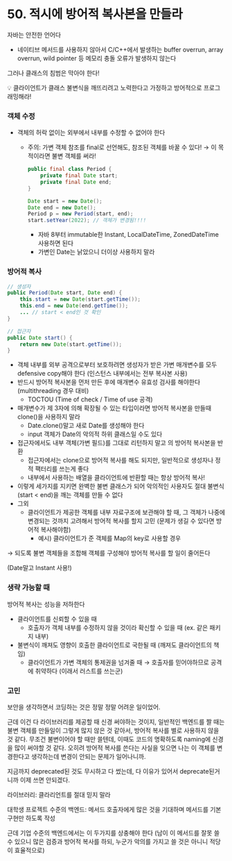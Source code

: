 # 50. 적시에 방어적 복사본을 만들라

자바는 안전한 언어다

- 네이티브 메서드를 사용하지 않아서 C/C++에서 발생하는 buffer overrun, array overrun, wild pointer 등 메모리 충돌 오류가 발생하지 않는다

그러나 클래스의 침범은 막아야 한다!

<aside>
💡 클라이언트가 클래스 불변식을 깨뜨리려고 노력한다고 가정하고 방어적으로 프로그래밍해라!

</aside>

### 객체 수정

- 객체의 허락 없이는 외부에서 내부를 수정할 수 없어야 한다
    - 주의: 가변 객체 참조를 final로 선언해도, 참조된 객체를 바꿀 수 있다! → 이 목적이라면 불변 객체를 써라!
        
        ```java
        public final class Period {
        	private final Date start;
        	private final Date end;
        }
        
        Date start = new Date();
        Date end = new Date();
        Period p = new Period(start, end);
        start.setYear(2022); // 객체가 변경됨!!!!
        ```
        
        - 자바 8부터 immutable한 Instant, LocalDateTime, ZonedDateTime 사용하면 된다
        - 가변인 Date는 낡았으니 더이상 사용하지 말라

### 방어적 복사

```java
// 생성자
public Period(Date start, Date end) {
	this.start = new Date(start.getTime());
	this.end = new Date(end.getTime());
	... // start < end인 것 확인
}

// 접근자
public Date start() {
	return new Date(start.getTime());
}
```

- 객체 내부를 외부 공격으로부터 보호하려면 생성자가 받은 가변 매개변수를 모두 defensive copy해야 한다 (인스턴스 내부에서는 전부 복사본 사용)
- 반드시 방어적 복사본을 먼저 만든 후에 매개변수 유효성 검사를 해야한다 (multithreading 경우 대비)
    - TOCTOU (Time of check / Time of use 공격)
- 매개변수가 제 3자에 의해 확장될 수 있는 타입이라면 방어적 복사본을 만들때 clone()을 사용하지 말라
    - Date.clone()말고 새로 Date를 생성해야 한다
    - input 객체가 Date의 악의적 하위 클래스일 수도 있다
- 접근자에서도 내부 객체(가변 필드)를 그대로 리턴하지 말고 의 방어적 복사본을 반환
    - 접근자에서는 clone으로 방어적 복사를 해도 되지만, 일반적으로 생성자나 정적 팩터리를 쓰는게 좋다
    - 내부에서 사용하는 배열을 클라이언트에 반환할 때는 항상 방어적 복사!
- 이렇게 세가지를 지키면 완벽한 불변 클래스가 되어 악의적인 사용자도 절대 불변식 (start < end)을 깨는 객체를 만들 수 없다
- 그외
    - 클라이언트가 제공한 객체를 내부 자료구조에 보관해야 할 때, 그 객체가 나중에 변경되는 것까지 고려해서 방어적 복사를 할지 고민 (문제가 생길 수 있다면 방어적 복사해야함)
        - 예시) 클라이언트가 준 객체를 Map의 key로 사용할 경우

→ 되도록 불변 객체들을 조합해 객체를 구성해야 방어적 복사를 할 일이 줄어든다

(Date말고 Instant 사용!)

### 생략 가능할 때

방어적 복사는 성능을 저하한다

- 클라이언트를 신뢰할 수 있을 때
    - 호출자가 객체 내부를 수정하지 않을 것이라 확신할 수 있을 때 (ex. 같은 패키지 내부)
- 불변식이 깨져도 영향이 호출한 클라이언트로 국한될 때 (깨져도 클라이언트의 책임)
    - 클라이언트가 가변 객체의 통제권을 넘겨줄 때 → 호출자를 믿어야하므로 공격에 취약하다 (이래서 러스트를 쓰는군)
    

### 고민

보안을 생각하면서 코딩하는 것은 정말 정말 어려운 일이었어.

근데 이건 다 라이브러리를 제공할 때 신경 써야하는 것이지, 일반적인 백엔드를 짤 때는 불변 객체를 만들일이 그렇게 많지 않은 것 같아서, 방어적 복사를 별로 사용하지 않을 것 같다. 무조건 불변이어야 할 때만 쓸텐데, 이때도 코드의 명확하도록 naming에 신경을 많이 써야할 것 같다. 오히려 방어적 복사를 쓴다는 사실을 잊으면 나는 이 객체를 변경한다고 생각하는데 변경이 안되는 문제가 일어나니까.

지금까지 deprecated된 것도 무시하고 다 썼는데, 다 이유가 있어서 deprecate된거니까 이제 쓰면 안되겠다.

라이브러리: 클라리언트를 절대 믿지 말라

대학생 프로젝트 수준의 백엔드: 메서드 호출자에게 많은 것을 기대하며 메서드를 기본 구현만 하도록 작성 

근데 기업 수준의 백엔드에서는 이 두가지를 상충해야 한다 (남이 이 메서드를 잘못 쓸 수 있으니 많은 검증과 방어적 복사를 하되, 누군가 악의를 가지고 쓸 것은 아니니 적당이 효율적으로)